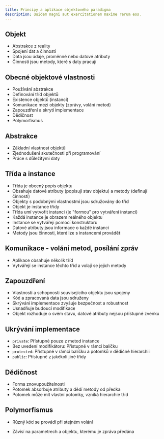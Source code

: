 ```yaml
---
title: Principy a aplikace objektového paradigma
description: Quidem magni aut exercitationem maxime rerum eos.
---
```


## Objekt

- Abstrakce z reality
- Spojení dat a činností
- Data jsou údaje, proměnné nebo datové atributy
- Činnosti jsou metody, které s daty pracují

## Obecné objektové vlastnosti

- Používání abstrakce
- Definování tříd objektů
- Existence objektů (instancí)
- Komunikace mezi objekty (zprávy, volání metod)
- Zapouzdření a skrytí implementace
- Dědičnost
- Polymorfismus

## Abstrakce

- Základní vlastnost objektů
- Zjednodušení skutečnosti při programování
- Práce s důležitými daty

## Třída a instance

- Třída je obecný popis objektu
- Obsahuje datové atributy (popisují stav objektu) a metody (definují činnosti)
- Objekty s podobnými vlastnostmi jsou sdružovány do tříd
- Objekt je instance třídy
- Třída umí vytvořit instanci (je "formou" pro vytváření instancí)
- Každá instance je obrazem reálného objektu
- Instance se vytvářejí pomocí konstruktoru
- Datové atributy jsou informace o každé instanci
- Metody jsou činnosti, které lze s instancemi provádět

## Komunikace - volání metod, posílání zpráv

- Aplikace obsahuje několik tříd
- Vytvářejí se instance těchto tříd a volají se jejich metody

## Zapouzdření

- Vlastnosti a schopnosti souvisejícího objektu jsou spojeny
- Kód a zpracovaná data jsou sdruženy
- Skrývání implementace zvyšuje bezpečnost a robustnost
- Usnadňuje budoucí modifikace
- Objekt rozhoduje o svém stavu, datové atributy nejsou přístupné zvenku

## Ukrývání implementace

- `private`: Přístupné pouze z metod instance
- Bez uvedení modifikátoru: Přístupné v rámci balíčku
- `protected`: Přístupné v rámci balíčku a potomků v dědičné hierarchii
- `public`: Přístupné z jakékoli jiné třídy

## Dědičnost

- Forma znovupoužitelnosti
- Potomek absorbuje atributy a dědí metody od předka
- Potomek může mít vlastní potomky, vzniká hierarchie tříd

## Polymorfismus

- Různý kód se provádí při stejném volání

- Závisí na parametrech a objektu, kterému je zpráva předána
